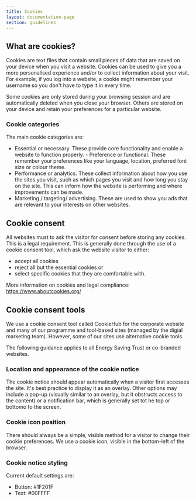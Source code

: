```yaml
---
title: Cookies
layout: documentation-page
section: guidelines
---
```

## What are cookies?
Cookies are text files that contain small pieces of data that are saved on your device when you visit a website. Cookies can be used to give you a more personalised experience and/or to collect information about your visit. For example, if you log into a website, a cookie might remember your username so you don't have to type it in every time.

Some cookies are only stored during your browsing session and are automatically deleted when you close your browser. Others are stored on your device and retain your preferences for a particular website.

### Cookie categories
The main cookie categories are:
<ul>
  <li>Essential or necessary. These provide core functionality and enable a website to function properly.
- Preference or functional. These remember your preferences like your language, location, preferred font size or colour theme. </li>
<li>Performance or analytics. These collect information about how you use the sites you visit, such as which pages you visit and how long you stay on the site. This can inform how the website is performing and where improvements can be made.</li>
<li>Marketing / targeting/ advertising. These are used to show you ads that are relevant to your interests on other websites.</li>
</ul>

## Cookie consent 
All websites must to ask the visitor for consent before storing any cookies. This is a legal requirement. This is generally done through the use of a cookie consent tool, which ask the website visitor to either: 
<ul>
  <li>accept all cookies</li>
  <li>reject all but the essential cookies or</li>
<li>select specific cookies that they are comfortable with.</li>
</ul>

More information on cookies and legal compliance: https://www.aboutcookies.org/

## Cookie consent tools

We use a cookie consent tool called CookieHub for the corporate website and many of our programme and tool-based sites (managed by the digial marketing team). However, some of our sites use alternative cookie tools. 

The following guidance applies to all Energy Saving Trust or co-branded websites.

### Location and appearance of the cookie notice
The cookie notice should appear automatically when a visitor first accesses the site. It's best practice to display it as an overlay. Other options may include a pop-up (visually similar to an overlay, but it obstructs access to the content) or a notification bar, which is generally set tot he top or bottomo fo the screen.

### Cookie icon position
There should always be a simple, visible method for a visitor to change their cookie preferences. We use a cookie icon, visible in the bottom-left of the browser.

### Cookie notice styling
Current default settings are:
<ul>
  <li>Button: #1F201F</li>
  <li>Text: #00FFFF</li>
</ul>

